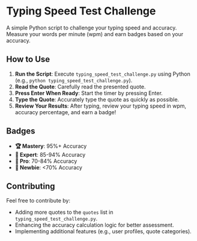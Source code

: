 # Typing Speed Test Challenge

A simple Python script to challenge your typing speed and accuracy. Measure your words per minute (wpm) and earn badges based on your accuracy.

## How to Use

1. **Run the Script**: Execute `typing_speed_test_challenge.py` using Python (e.g., `python typing_speed_test_challenge.py`).
2. **Read the Quote**: Carefully read the presented quote.
3. **Press Enter When Ready**: Start the timer by pressing Enter.
4. **Type the Quote**: Accurately type the quote as quickly as possible.
5. **Review Your Results**: After typing, review your typing speed in wpm, accuracy percentage, and earn a badge!

## Badges

- **🏆 Mastery**: 95%+ Accuracy
- **🥇 Expert**: 85-94% Accuracy
- **🥈 Pro**: 70-84% Accuracy
- **🤖 Newbie**: <70% Accuracy

## Contributing

Feel free to contribute by:
- Adding more quotes to the `quotes` list in `typing_speed_test_challenge.py`.
- Enhancing the accuracy calculation logic for better assessment.
- Implementing additional features (e.g., user profiles, quote categories).

